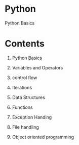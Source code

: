 # Python
Python Basics

# Contents
1. Python Basics

2. Variables and Operators

3. control flow

4. Iterations

5. Data Structures

6. Functions

7. Exception Handing

8. File handling

9. Object oriented programming

